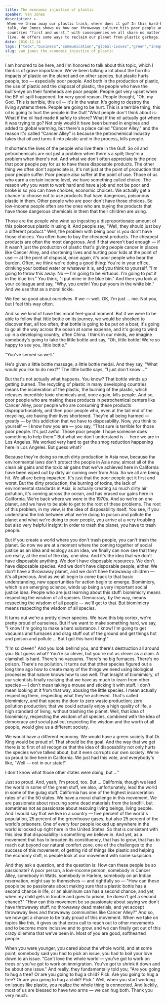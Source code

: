 ```yaml
---
title: The economic injustice of plastic
speaker: Van Jones
description: >-
 When we throw away our plastic trash, where does it go? In this hard-hitting
 talk, Van Jones shows us how our throwaway culture hits poor people and poor
 countries "first and worst," with consequences we all share no matter where we
 live. He offers some ways to reclaim our planet from plastic garbage.
date: 2010-11-14
tags: ["tedx","business","communication","global-issues","green","inequality","plastic","poverty","science","anthropocene"]
slug: van_jones_the_economic_injustice_of_plastic
---
```


I am honored to be here, and I'm honored to talk about this topic, which I think is of
grave importance. We've been talking a lot about the horrific impacts of plastic on the
planet and on other species, but plastic hurts people, too — especially poor people. And
both in the production of plastic, the use of plastic and the disposal of plastic, the
people who have the bull's-eye on their foreheads are poor people. People got very upset
when the BP oil spill happened, for very good reason. People thought, "Oh, my God. This is
terrible, this oil — it's in the water. It's going to destroy the living systems there.
People are going to be hurt. This is a terrible thing, this oil is going to hurt the
people in the Gulf."What people don't think about is: What if the oil had made it safely
to shore? What if the oil actually got where it was trying to go? Not only would it have
been burned in engines and added to global warming, but there's a place called "Cancer
Alley," and the reason it's called "Cancer Alley" is because the petrochemical industry
takes that oil and turns it into plastic and in the process, kills people.

It shortens the lives of the people who live there in the Gulf. So oil and petrochemicals
are not just a problem when there's a spill; they're a problem when there's not. And what
we don't often appreciate is the price that poor people pay for us to have these
disposable products. The other thing we often don't appreciate is, it's not just at the
point of production that poor people suffer. Poor people also suffer at the point of use.
Those of us who earn a certain income level, we have something called choice. The reason
why you want to work hard and have a job and not be poor and broke is so you can have
choices, economic choices. We actually get a chance to choose not to use products that
have dangerous, poisonous plastic in them. Other people who are poor don't have those
choices. So low-income people often are the ones who are buying the products that have
those dangerous chemicals in them that their children are using.

Those are the people who wind up ingesting a disproportionate amount of this poisonous
plastic in using it. And people say, "Well, they should just buy a different product."
Well, the problem with being poor is you don't have those choices. You often have to buy
the cheapest products. The cheapest products are often the most dangerous. And if that
weren't bad enough — if it wasn't just the production of plastic that's giving people
cancer in places like Cancer Alley, and shortening lives and hurting poor kids at the
point of use — at the point of disposal, once again, it's poor people who bear the burden.
Often, we think we're doing a good thing: You're in your office, drinking your bottled
water or whatever it is, and you think to yourself, "I'm going to throw this away. No —
I'm going to be virtuous. I'm going to put it in the blue bin." You think, "I put mine in
the blue bin." And then you look at your colleague and say, "Why, you cretin! You put
yours in the white bin." And we use that as a moral tickle.

We feel so good about ourselves. If we — well, OK, I'm just ... me. Not you, but I feel
this way often.

And so we kind of have this moral feel-good moment. But if we were to be able to follow
that little bottle on its journey, we would be shocked to discover that, all too often,
that bottle is going to be put on a boat, it's going to go all the way across the ocean at
some expense, and it's going to wind up in a developing country, often China. I think in
our minds, we imagine somebody's going to take the little bottle and say, "Oh, little
bottle! We're so happy to see you, little bottle."

"You've served so well."

He's given a little bottle massage, a little bottle medal. And they say, "What would you
like to do next?" The little bottle says, "I just don't know ..."

But that's not actually what happens. You know? That bottle winds up getting burned. The
recycling of plastic in many developing countries means the incineration of the plastic,
the burning of the plastic, which releases incredible toxic chemicals and, once again,
kills people. And so, poor people who are making these products in petrochemical centers
like Cancer Alley, poor people who are consuming these products disproportionately, and
then poor people who, even at the tail end of the recycling, are having their lives
shortened. They're all being harmed — greatly — by this addiction that we have to
disposability. Now, you think to yourself — I know how you are — you say, "That sure is
terrible for those poor people. It's just awful. Those poor people. I hope someone does
something to help them." But what we don't understand is — here we are in Los Angeles. We
worked very hard to get the smog reduction happening here in Los Angeles. But guess
what?

Because they're doing so much dirty production in Asia now, because the environmental laws
don't protect the people in Asia now, almost all of the clean air gains and the toxic air
gains that we've achieved here in California have been wiped out by dirty air coming over
from Asia. So we all are being hit. We all are being impacted. It's just that the poor
people get it first and worst. But the dirty production, the burning of toxins, the lack
of environmental standards in Asia, is actually creating so much dirty air pollution, it's
coming across the ocean, and has erased our gains here in California. We're back where we
were in the 1970s. And so we're on one planet, and we have to be able to get to the root
of these problems. The root of this problem, in my view, is the idea of disposability
itself. You see, if you understand the link between what we're doing to poison and pollute
the planet and what we're doing to poor people, you arrive at a very troubling but also
very helpful insight: In order to trash the planet, you have to trash people.

But if you create a world where you don't trash people, you can't trash the planet. So now
we are at a moment where the coming together of social justice as an idea and ecology as
an idea, we finally can now see that they are really, at the end of the day, one idea. And
it's the idea that we don't have disposable anything. We don't have disposable resources.
We don't have disposable species. And we don't have disposable people, either. We don't
have a throwaway planet, and we don't have throwaway children — it's all precious. And as
we all begin to come back to that basic understanding, new opportunities for action begin
to emerge. Biomimicry, which is an emerging science, winds up being a very important
social justice idea. People who are just learning about this stuff: biomimicry means
respecting the wisdom of all species. Democracy, by the way, means respecting the wisdom
of all people — we'll get to that. But biomimicry means respecting the wisdom of all
species.

It turns out we're a pretty clever species. We have this big cortex, we're pretty proud of
ourselves. But if we want to make something hard, we say, "I know! I'm going to make a
hard substance. I know! I'm going to get vacuums and furnaces and drag stuff out of the
ground and get things hot and poison and pollute ... But I got this hard
thing!"

"I'm so clever!" And you look behind you, and there's destruction all around you. But
guess what? You're so clever, but you're not as clever as a clam. A clamshell is hard.
There's no vacuums. There's no big furnaces. There's no poison. There's no pollution. It
turns out that other species figured out a long time ago how to create many of the things
we need using biological processes that nature knows how to use well. That insight of
biomimicry, of our scientists finally realizing that we have as much to learn from other
species — I don't mean taking a mouse and sticking it with stuff. I don't mean looking at
it from that way, abusing the little species. I mean actually respecting them, respecting
what they've achieved. That's called biomimicry, and that opens the door to zero waste
production; zero pollution production; that we could actually enjoy a high quality of
life, a high standard of living, without trashing the planet. Well, that idea of
biomimicry, respecting the wisdom of all species, combined with the idea of democracy and
social justice, respecting the wisdom and the worth of all people, would give us a
different society.

We would have a different economy. We would have a green society that Dr. King would be
proud of. That should be the goal. And the way that we get there is to first of all
recognize that the idea of disposability not only hurts the species we've talked about,
but it even corrupts our own society. We're so proud to live here in California. We just
had this vote, and everybody's like, "Well — not in our state!"

I don't know what those other states were doing, but ..."

Just so proud. And, yeah, I'm proud, too. But ... California, though we lead the world in
some of the green stuff, we also, unfortunately, lead the world in some of the gulag
stuff. California has one of the highest incarceration rates of all the 50 states. We have
a moral challenge in this movement. We are passionate about rescuing some dead materials
from the landfill, but sometimes not as passionate about rescuing living beings, living
people. And I would say that we live in a country — five percent of the world's
population, 25 percent of the greenhouse gases, but also 25 percent of the world's
prisoners. One of every four people locked up anywhere in the world is locked up right
here in the United States. So that is consistent with this idea that disposability is
something we believe in. And yet, as a movement that has to broaden its constituency, that
has to grow, that has to reach out beyond our natural comfort zone, one of the challenges
to the success of this movement, of getting rid of things like plastic and helping the
economy shift, is people look at our movement with some suspicion.

And they ask a question, and the question is: How can these people be so passionate? A
poor person, a low-income person, somebody in Cancer Alley, somebody in Watts, somebody in
Harlem, somebody on an Indian reservation, might say to themselves — and rightfully so —
"How can these people be so passionate about making sure that a plastic bottle has a
second chance in life, or an aluminum can has a second chance, and yet, when my child gets
in trouble and goes to prison, he doesn't get a second chance?" "How can this movement be
so passionate about saying we don't have throwaway stuff, no throwaway dead materials, and
yet accept throwaway lives and throwaway communities like Cancer Alley?" And so, we now
get a chance to be truly proud of this movement. When we take on topics like this, it
gives us that extra call to reach out to other movements and to become more inclusive and
to grow, and we can finally get out of this crazy dilemma that we've been in. Most of you
are good, softhearted people.

When you were younger, you cared about the whole world, and at some point, somebody said
you had to pick an issue, you had to boil your love down to an issue. "Can't love the
whole world — you've got to work on trees or you've got to work on immigration. You've got
to shrink it down and be about one issue." And really, they fundamentally told you, "Are
you going to hug a tree? Or are you going to hug a child? Pick. Are you going to hug a
tree? Or are you going to hug a child? Pick." Well, when you start working on issues like
plastic, you realize the whole thing is connected. And luckily, most of us are blessed to
have two arms — we can hug both. Thank you very much.

<!--
ad_duration=3.33
event="TEDxGreatPacificGarbagePatch"
external_start_time=0
intro_duration=11.82
is_subtitle_required="False"
is_talk_featured="True"
language="en"
language_swap="False"
native_language="en"
number_of_related_talks=6
number_of_speakers=1
number_of_subtitled_videos=26
number_of_tags=10
number_of_talk_download_languages=26
number_of_talk_more_resources=0
number_of_talk_recommendations=0
number_of_talks_take_actions=0
post_ad_duration=0.83
published_timestamp="2011-01-19 17:45:00"
recording_date="2010-11-14"
speaker_description="Social justice and green energy activist"
speaker_is_published=1
speaker_name="Van Jones"
talk_name="The economic injustice of plastic"
talks_tags=["tedx","business","communication","global-issues","green","inequality","plastic","poverty","science","anthropocene"]
url_audio="https://download.ted.com/talks/VanJones_2010X.mp3?apikey=acme-roadrunner"
url_photo_speaker="https://pe.tedcdn.com/images/ted/2fde69a06d466289dea6e9ae1194144109099c8b_254x191.jpg"
url_photo_talk="https://pe.tedcdn.com/images/ted/a00e569b4ecb3727eb0d022d719393b738461a81_800x600.jpg"
url_webpage="https://www.ted.com/talks/van_jones_the_economic_injustice_of_plastic"
video_type_name="TEDx Talk"
-->